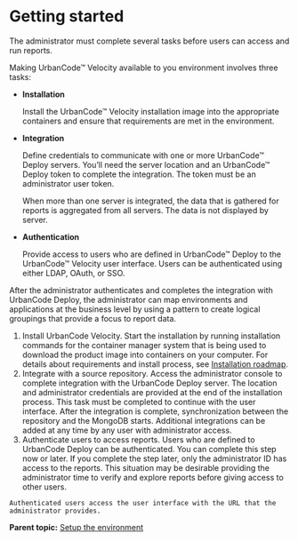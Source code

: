 # Getting started

The administrator must complete several tasks before users can access and run reports.

Making UrbanCode™ Velocity available to you environment involves three tasks:

-   **Installation**

    Install the UrbanCode™ Velocity installation image into the appropriate containers and ensure that requirements are met in the environment.

-   **Integration**

    Define credentials to communicate with one or more UrbanCode™ Deploy servers. You’ll need the server location and an UrbanCode™ Deploy token to complete the integration. The token must be an administrator user token.

    When more than one server is integrated, the data that is gathered for reports is aggregated from all servers. The data is not displayed by server.

-   **Authentication**

    Provide access to users who are defined in UrbanCode™ Deploy to the UrbanCode™ Velocity user interface. Users can be authenticated using either LDAP, OAuth, or SSO.


After the administrator authenticates and completes the integration with UrbanCode Deploy, the administrator can map environments and applications at the business level by using a pattern to create logical groupings that provide a focus to report data.

1.   Install UrbanCode Velocity. Start the installation by running installation commands for the container manager system that is being used to download the product image into containers on your computer. For details about requirements and install process, see [Installation roadmap](c_install_roadmap.md).
2.   Integrate with a source repository. Access the administrator console to complete integration with the UrbanCode Deploy server. The location and administrator credentials are provided at the end of the installation process. This task must be completed to continue with the user interface. After the integration is complete, synchronization between the repository and the MongoDB starts. Additional integrations can be added at any time by any user with administrator access.
3.   Authenticate users to access reports. Users who are defined to UrbanCode Deploy can be authenticated. You can complete this step now or later. If you complete the step later, only the administrator ID has access to the reports. This situation may be desirable providing the administrator time to verify and explore reports before giving access to other users.

    Authenticated users access the user interface with the URL that the administrator provides.


**Parent topic:** [Setup the environment](../../com.uvelocity.doc/topics/c_node_setup.md)

